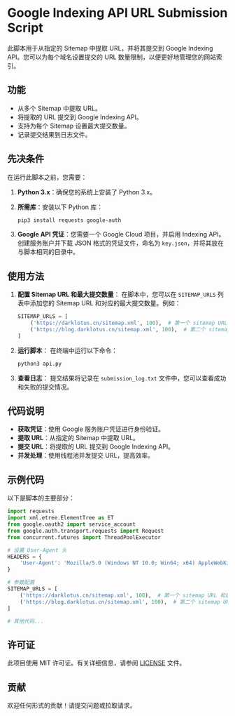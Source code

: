 # Google Indexing API URL Submission Script

此脚本用于从指定的 Sitemap 中提取 URL，并将其提交到 Google Indexing API。您可以为每个域名设置提交的 URL 数量限制，以便更好地管理您的网站索引。

## 功能

- 从多个 Sitemap 中提取 URL。
- 将提取的 URL 提交到 Google Indexing API。
- 支持为每个 Sitemap 设置最大提交数量。
- 记录提交结果到日志文件。

## 先决条件

在运行此脚本之前，您需要：

1. **Python 3.x**：确保您的系统上安装了 Python 3.x。
2. **所需库**：安装以下 Python 库：
   ```bash
   pip3 install requests google-auth
   ```

3. **Google API 凭证**：您需要一个 Google Cloud 项目，并启用 Indexing API。创建服务账户并下载 JSON 格式的凭证文件，命名为 `key.json`，并将其放在与脚本相同的目录中。

## 使用方法

1. **配置 Sitemap URL 和最大提交数量**：
   在脚本中，您可以在 `SITEMAP_URLS` 列表中添加您的 Sitemap URL 和对应的最大提交数量。例如：
   ```python
   SITEMAP_URLS = [
       ('https://darklotus.cn/sitemap.xml', 100),  # 第一个 sitemap URL 和最大提交数量
       ('https://blog.darklotus.cn/sitemap.xml', 100),  # 第二个 sitemap URL 和最大提交数量
   ]
   ```

2. **运行脚本**：
   在终端中运行以下命令：
   ```bash
   python3 api.py
   ```

3. **查看日志**：
   提交结果将记录在 `submission_log.txt` 文件中，您可以查看成功和失败的提交情况。

## 代码说明

- **获取凭证**：使用 Google 服务账户凭证进行身份验证。
- **提取 URL**：从指定的 Sitemap 中提取 URL。
- **提交 URL**：将提取的 URL 提交到 Google Indexing API。
- **并发处理**：使用线程池并发提交 URL，提高效率。

## 示例代码

以下是脚本的主要部分：

```python
import requests
import xml.etree.ElementTree as ET
from google.oauth2 import service_account
from google.auth.transport.requests import Request
from concurrent.futures import ThreadPoolExecutor

# 设置 User-Agent 头
HEADERS = {
    'User-Agent': 'Mozilla/5.0 (Windows NT 10.0; Win64; x64) AppleWebKit/537.36 (KHTML, like Gecko) Chrome/91.0.4472.124 Safari/537.36'
}

# 参数配置
SITEMAP_URLS = [
    ('https://darklotus.cn/sitemap.xml', 100),  # 第一个 sitemap URL 和最大提交数量
    ('https://blog.darklotus.cn/sitemap.xml', 100),  # 第二个 sitemap URL 和最大提交数量
]

# 其他代码...
```

## 许可证

此项目使用 MIT 许可证。有关详细信息，请参阅 [LICENSE](LICENSE) 文件。

## 贡献

欢迎任何形式的贡献！请提交问题或拉取请求。

